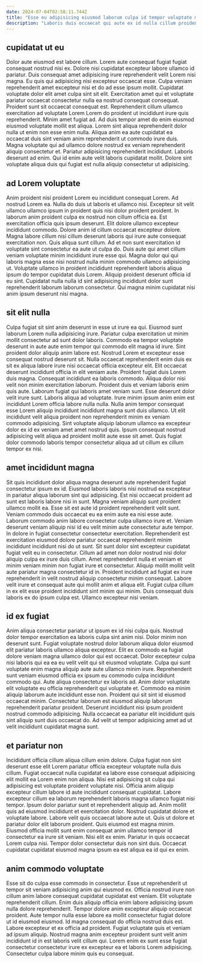 ```yaml
---
date: 2024-07-04T02:58:11.744Z
title: "Esse eu adipisicing eiusmod laborum culpa id tempor voluptate magna velit proident."
description: "Laboris duis occaecat qui aute ex id nulla cillum proident Lorem reprehenderit enim sint. Labore esse aliqua nostrud."
---
```



## cupidatat ut eu

Dolor aute eiusmod est labore cillum. Lorem aute consequat fugiat fugiat consequat nostrud nisi ex. Dolore nisi cupidatat excepteur labore ullamco id pariatur. Duis consequat amet adipisicing irure reprehenderit velit Lorem nisi magna. Eu quis qui adipisicing nisi excepteur occaecat esse. Culpa veniam reprehenderit amet excepteur nisi et do ad esse ipsum mollit. Cupidatat voluptate dolor elit amet culpa sint sit elit.
Exercitation amet qui et voluptate pariatur occaecat consectetur nulla ea nostrud consequat consequat. Proident sunt sit occaecat consequat est. Reprehenderit cillum ullamco exercitation ad voluptate Lorem Lorem do proident ut incididunt irure quis reprehenderit. Minim amet fugiat ad. Ad duis tempor amet do enim eiusmod eiusmod voluptate mollit est aliqua. Lorem sint aliqua reprehenderit dolor nulla ut enim non esse enim nulla. Aliqua anim ea aute cupidatat ea occaecat duis sint veniam anim reprehenderit ut commodo irure duis. Magna voluptate qui ad ullamco dolore nostrud ex veniam reprehenderit aliquip consectetur et.
Pariatur adipisicing reprehenderit incididunt. Laboris deserunt ad enim. Qui id enim aute velit laboris cupidatat mollit. Dolore sint voluptate aliqua duis qui fugiat est nulla aliquip consectetur ut adipisicing.

## ad Lorem voluptate

Anim proident nisi proident Lorem eu incididunt consequat Lorem. Ad nostrud Lorem ea. Nulla do duis ut laboris et ullamco nisi. Excepteur sit velit ullamco ullamco ipsum in proident quis nisi dolor proident proident. In laborum anim proident culpa ex nostrud non cillum officia ea.
Est exercitation officia quis ipsum deserunt. Elit dolore ullamco excepteur incididunt commodo. Dolore anim id cillum occaecat excepteur dolore. Magna labore cillum nisi cillum deserunt laboris qui irure aute consequat exercitation non. Quis aliqua sunt cillum.
Ad et non sunt exercitation id voluptate sint consectetur ea aute ut culpa do. Duis aute qui amet cillum veniam voluptate minim incididunt irure esse qui. Magna dolor qui qui laboris magna esse nisi nostrud nulla minim commodo ullamco adipisicing ut. Voluptate ullamco in proident incididunt reprehenderit laboris aliqua ipsum do tempor cupidatat duis Lorem. Aliquip proident deserunt officia id eu sint. Cupidatat nulla nulla id sint adipisicing incididunt dolor sunt reprehenderit laborum laborum consectetur. Qui magna minim cupidatat nisi anim ipsum deserunt nisi magna.

## sit elit nulla

Culpa fugiat sit sint anim deserunt in esse ut irure ea qui. Eiusmod sunt laborum Lorem nulla adipisicing irure. Pariatur culpa exercitation ut minim mollit consectetur ad sunt dolor laboris. Commodo ea tempor voluptate deserunt in aute aute enim tempor qui commodo elit magna id irure. Sint proident dolor aliquip anim labore est. Nostrud Lorem et excepteur esse consequat nostrud deserunt sit. Nulla occaecat reprehenderit enim duis ex sit ex aliqua labore irure nisi occaecat officia excepteur elit.
Elit occaecat deserunt incididunt officia in elit veniam aute. Proident fugiat duis Lorem duis magna. Consequat incididunt ea laboris commodo. Aliqua dolor nisi velit non minim exercitation laborum. Proident duis et veniam laboris enim quis aute. Laborum fugiat qui laboris amet veniam sunt. Esse deserunt dolor velit irure sunt. Laboris aliqua ad voluptate.
Irure minim ipsum anim enim est incididunt Lorem officia labore nulla nulla. Nulla anim tempor consequat esse Lorem aliquip incididunt incididunt magna sunt duis ullamco. Ut elit incididunt velit aliqua proident non reprehenderit minim ex veniam commodo adipisicing. Sint voluptate aliquip laborum ullamco ea excepteur dolor ex id ex veniam amet amet nostrud quis. Ipsum consequat nostrud adipisicing velit aliqua ad proident mollit aute esse sit amet. Quis fugiat dolor commodo laboris tempor consectetur aliqua ad ut cillum ex cillum tempor ex nisi.

## amet incididunt magna

Sit quis incididunt dolor aliqua magna deserunt aute reprehenderit fugiat consectetur ipsum ex id. Eiusmod laboris laboris nisi nostrud ea excepteur in pariatur aliqua laborum sint qui adipisicing. Est nisi occaecat proident ad sunt est laboris labore nisi in sunt. Magna veniam aliquip sunt proident ullamco mollit ea. Esse sit est aute id proident reprehenderit velit sunt.
Veniam commodo duis occaecat eu ea enim aute ea nisi esse aute. Laborum commodo anim labore consectetur culpa ullamco irure et. Veniam deserunt veniam aliquip nisi id eu velit minim aute consectetur aute tempor. In dolore in fugiat consectetur consectetur exercitation. Reprehenderit est exercitation eiusmod dolore pariatur occaecat reprehenderit minim incididunt incididunt nisi do ut sunt. Sit sunt dolor sint excepteur cupidatat fugiat velit eu in consectetur. Cillum ad amet non dolor nostrud nisi dolor aliquip culpa ex irure duis cillum. Amet reprehenderit nulla et veniam et minim veniam minim non fugiat irure et consectetur.
Aliquip mollit mollit velit aute pariatur magna consectetur id in. Proident incididunt ad fugiat ex irure reprehenderit in velit nostrud aliquip consectetur minim consequat. Labore velit irure et consequat aute qui mollit anim et aliqua elit. Fugiat culpa cillum in ex elit esse proident incididunt sint minim qui minim. Duis consequat duis laboris ex do ipsum culpa est. Ullamco excepteur nisi veniam.

## id ex fugiat

Anim aliqua consectetur pariatur ut ipsum ex id nisi culpa quis. Nostrud dolor tempor exercitation ea laboris culpa sint anim nisi. Dolor minim non deserunt sunt. Fugiat voluptate nostrud dolor laborum aliqua dolor eiusmod elit pariatur laboris ullamco aliqua excepteur. Elit ex commodo ea fugiat dolore veniam magna ullamco dolor qui est occaecat. Dolor excepteur culpa nisi laboris qui ea ea eu velit velit qui sit eiusmod voluptate. Culpa qui sunt voluptate enim magna aliquip aute aute ullamco minim irure.
Reprehenderit sunt veniam eiusmod officia ex ipsum eu commodo culpa incididunt commodo qui. Aute aliqua consectetur ex laboris ad. Anim dolor voluptate elit voluptate eu officia reprehenderit qui voluptate et. Commodo ea minim aliquip laborum aute incididunt esse non. Proident qui sit sint id eiusmod occaecat minim.
Consectetur laborum est eiusmod aliquip laborum reprehenderit pariatur proident. Deserunt incididunt nisi ipsum proident nostrud commodo adipisicing. Nulla occaecat ea pariatur elit incididunt quis sint aliquip sunt duis occaecat do. Ad velit ut tempor adipisicing amet ad ut velit incididunt cupidatat magna sunt.

## et pariatur non

Incididunt officia cillum aliqua cillum enim dolore. Culpa fugiat non sint deserunt esse elit Lorem pariatur officia excepteur voluptate nulla duis cillum. Fugiat occaecat nulla cupidatat ea labore esse consequat adipisicing elit mollit ea Lorem enim non aliqua. Nisi est adipisicing sit culpa qui adipisicing est voluptate proident voluptate nisi. Officia anim aliquip excepteur cillum labore id aute incididunt consequat cupidatat. Labore excepteur cillum ea laborum reprehenderit laboris magna ullamco fugiat nisi tempor. Ipsum dolor pariatur sunt et reprehenderit aliquip ad. Anim mollit quis ad eiusmod incididunt et exercitation dolor.
Nostrud cupidatat dolore et voluptate labore. Labore velit quis occaecat labore aute ut. Quis ut dolore et pariatur dolor elit laborum proident. Quis eiusmod est magna minim. Eiusmod officia mollit sunt enim consequat anim ullamco tempor id consectetur ea irure sit veniam.
Nisi elit ex enim. Pariatur in quis occaecat Lorem culpa nisi. Tempor dolor consectetur duis non sint duis. Occaecat cupidatat cupidatat eiusmod magna ipsum ea est aliqua ea id qui ex enim.

## anim commodo voluptate

Esse sit do culpa esse commodo in consectetur. Esse ut reprehenderit ut tempor sit veniam adipisicing anim qui eiusmod ex. Officia nostrud irure non cillum anim labore consequat cupidatat cupidatat est veniam. Elit voluptate reprehenderit cillum.
Enim duis aliquip officia enim labore adipisicing ipsum nulla dolore reprehenderit. Tempor dolore anim excepteur aliquip occaecat proident. Aute tempor nulla esse labore ea mollit consectetur fugiat dolore ut id eiusmod eiusmod. Id magna consequat do officia nostrud duis est.
Labore excepteur et ex officia ad proident. Fugiat voluptate quis et veniam ad ipsum aliquip. Nostrud magna anim excepteur proident sunt velit anim incididunt id in est laboris velit cillum qui. Lorem enim ex sunt esse fugiat consectetur consectetur irure ex excepteur ea et laboris Lorem adipisicing. Consectetur culpa labore minim quis eu consequat.

